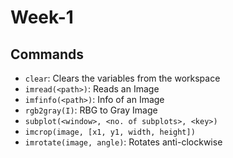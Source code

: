 # Week-1

## Commands

- `clear`: Clears the variables from the workspace
- `imread(<path>)`: Reads an Image
- `imfinfo(<path>)`: Info of an Image
- `rgb2gray(I)`: RBG to Gray Image
- `subplot(<window>, <no. of subplots>, <key>)`
- `imcrop(image, [x1, y1, width, height])`
- `imrotate(image, angle)`: Rotates anti-clockwise

